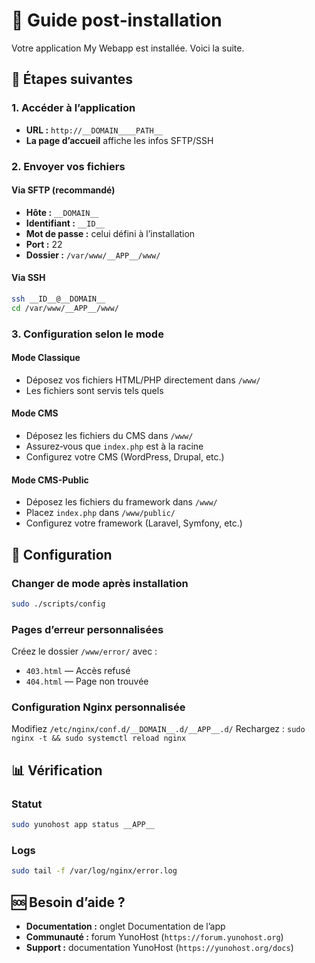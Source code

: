 # 🚀 Guide post‑installation

Votre application My Webapp est installée. Voici la suite.

## 🎯 **Étapes suivantes**

### **1. Accéder à l’application**
- **URL :** `http://__DOMAIN____PATH__`
- **La page d’accueil** affiche les infos SFTP/SSH

### **2. Envoyer vos fichiers**

#### **Via SFTP (recommandé)**
- **Hôte :** `__DOMAIN__`
- **Identifiant :** `__ID__`
- **Mot de passe :** celui défini à l’installation
- **Port :** 22
- **Dossier :** `/var/www/__APP__/www/`

#### **Via SSH**
```bash
ssh __ID__@__DOMAIN__
cd /var/www/__APP__/www/
```

### **3. Configuration selon le mode**

#### **Mode Classique**
- Déposez vos fichiers HTML/PHP directement dans `/www/`
- Les fichiers sont servis tels quels

#### **Mode CMS**
- Déposez les fichiers du CMS dans `/www/`
- Assurez‑vous que `index.php` est à la racine
- Configurez votre CMS (WordPress, Drupal, etc.)

#### **Mode CMS-Public**
- Déposez les fichiers du framework dans `/www/`
- Placez `index.php` dans `/www/public/`
- Configurez votre framework (Laravel, Symfony, etc.)

## 🔧 **Configuration**

### **Changer de mode après installation**
```bash
sudo ./scripts/config
```

### **Pages d’erreur personnalisées**
Créez le dossier `/www/error/` avec :
- `403.html` — Accès refusé
- `404.html` — Page non trouvée

### **Configuration Nginx personnalisée**
Modifiez `/etc/nginx/conf.d/__DOMAIN__.d/__APP__.d/`
Rechargez : `sudo nginx -t && sudo systemctl reload nginx`

## 📊 **Vérification**

### **Statut**
```bash
sudo yunohost app status __APP__
```

### **Logs**
```bash
sudo tail -f /var/log/nginx/error.log
```

## 🆘 **Besoin d’aide ?**

- **Documentation :** onglet Documentation de l’app
- **Communauté :** forum YunoHost (`https://forum.yunohost.org`)
- **Support :** documentation YunoHost (`https://yunohost.org/docs`)
